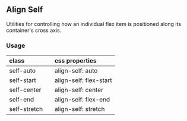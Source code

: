 ## Align Self

Utilities for controlling how an individual flex item is positioned along its container's cross axis.

### Usage

| class |  | css properties |
|:--|:--|:--|
| self-auto |  | align-self: auto |
| self-start |  | align-self: flex-start |
| self-center |  | align-self: center |
| self-end |  | align-self: flex-end |
| self-stretch |  | align-self: stretch |

